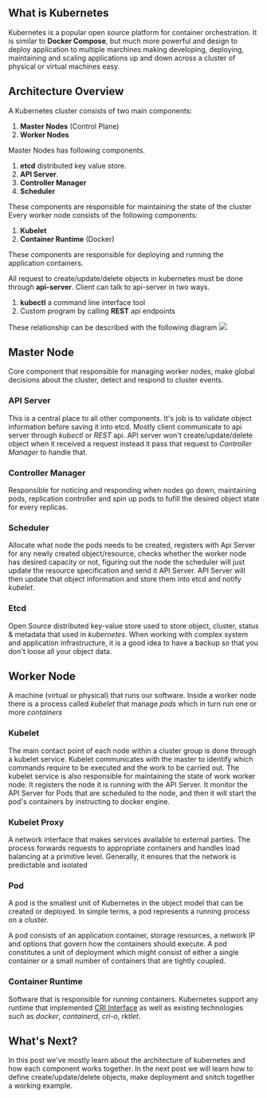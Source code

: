 ## What is Kubernetes
Kubernetes is a popular open source platform for container orchestration. It is similar to **Docker Compose**, but much more powerful and design to deploy application to multiple marchines making developing, deploying, maintaining and scaling applications up and down across a cluster of physical or virtual machines easy.

## Architecture Overview
A Kubernetes cluster consists of two main components:

1. **Master Nodes** (Control Plane)
2. **Worker Nodes**

Master Nodes has following components.

1. **etcd** distributed key value store.
2. **API Server**.
3. **Controller Manager**
4. **Scheduler**

These components are responsible for maintaining the state of the cluster
Every worker node consists of the following components:

1. **Kubelet**
2. **Container Runtime** (Docker)

These components are responsible for deploying and running the application containers.

All request to create/update/delete objects in kubernetes must be done through **api-server**. Client can talk to api-server in two ways.

1. **kubectl** a command line interface tool
2. Custom program by calling **REST** api endpoints

These relationship can be described with the following diagram
![](https://images.viblo.asia/9bf006d1-5aa9-4788-bbc2-fbd366858c9f.png)

## Master Node
Core component that responsible for managing worker nodes, make global decisions about the cluster, detect and respond to cluster events.

### API Server
This is a central place to all other components. It's job is to validate object information before saving it into etcd. Mostly client communicate to api server through *kubectl* or *REST* api. API server won't create/update/delete object when it received a request instead it pass that request to *Controller Manager* to handle that.

### Controller Manager
Responsible for noticing and responding when nodes go down, maintaining pods, replication controller and spin up pods to fufill the desired object state for every replicas.

### Scheduler
Allocate what node the pods needs to be created, registers with Api Server for any newly created object/resource, checks whether the worker node has desired capacity or not, figuring out the node the scheduler will just update the resource specification and send it API Server. API Server will then update that object information and store them into etcd and notify *kubelet*.

### Etcd
Open Source distributed key-value store used to store object, cluster, status & metadata that used in *kubernetes*. When working with complex system and application infrastructure, it is a good idea to have a backup so that you don't loose all your object data.

## Worker Node
A machine (virtual or physical) that runs our software. Inside a worker node there is a process called *kubelet* that manage *pods* which in turn run one or more *containers*

### Kubelet
The main contact point of each node within a cluster group is done through a kubelet service. Kubelet communicates with the master to identify which commands require to be executed and the work to be carried out. The kubelet service is also responsible for maintaining the state of work worker node.
It registers the node it is running with the API Server. It monitor the API Server for Pods that are scheduled to the node, and then it will start the pod's containers by instructing to docker engine.

### Kubelet Proxy
A network interface that makes services available to external parties. The process forwards requests to appropriate containers and handles load balancing at a primitive level. Generally, it ensures that the network is predictable and isolated

### Pod
A pod is the smallest unit of Kubernetes in the object model that can be created or deployed. In simple terms, a pod represents a running process on a cluster.

A pod consists of an application container, storage resources, a network IP and options that govern how the containers should execute. A pod constitutes a unit of deployment which might consist of either a single container or a small number of containers that are tightly coupled.

### Container Runtime
Software that is responsible for running containers. Kubernetes support any runtime that implemented [CRI Interface](https://github.com/kubernetes/community/blob/master/contributors/devel/sig-node/container-runtime-interface.md) as well as existing technologies such as *docker*, *containerd*, *cri-o*, *rktlet*.

## What's Next?
In this post we've mostly learn about the architecture of kubernetes and how each component works together.
In the next post we will learn how to define create/update/delete objects, make deployment and snitch together a working example.